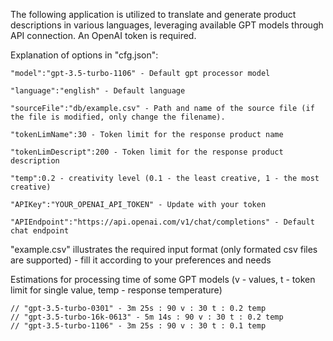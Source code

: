 The following application is utilized to translate and generate product descriptions in various languages, leveraging available GPT models through API connection. 
An OpenAI token is required.

Explanation of options in "cfg.json":

	"model":"gpt-3.5-turbo-1106" - Default gpt processor model
 
	"language":"english" - Default language
 
	"sourceFile":"db/example.csv" - Path and name of the source file (if the file is modified, only change the filename).
 
	"tokenLimName":30 - Token limit for the response product name
 
	"tokenLimDescript":200 - Token limit for the response product description
 
	"temp":0.2 - creativity level (0.1 - the least creative, 1 - the most creative)
 
	"APIKey":"YOUR_OPENAI_API_TOKEN" - Update with your token
 
	"APIEndpoint":"https://api.openai.com/v1/chat/completions" - Default chat endpoint

"example.csv" illustrates the required input format (only formated csv files are supported) - fill it according to your preferences and needs

Estimations for processing time of some GPT models (v - values, t - token limit for single value, temp - response temperature)

	// "gpt-3.5-turbo-0301" - 3m 25s : 90 v : 30 t : 0.2 temp
	// "gpt-3.5-turbo-16k-0613" - 5m 14s : 90 v : 30 t : 0.2 temp
	// "gpt-3.5-turbo-1106" - 3m 25s : 90 v : 30 t : 0.1 temp
